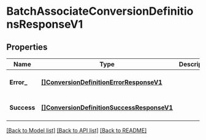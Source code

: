 # BatchAssociateConversionDefinitionsResponseV1

## Properties
Name | Type | Description | Notes
------------ | ------------- | ------------- | -------------
**Error_** | [**[]ConversionDefinitionErrorResponseV1**](ConversionDefinitionErrorResponseV1.md) |  | [optional] [default to null]
**Success** | [**[]ConversionDefinitionSuccessResponseV1**](ConversionDefinitionSuccessResponseV1.md) |  | [optional] [default to null]

[[Back to Model list]](../README.md#documentation-for-models) [[Back to API list]](../README.md#documentation-for-api-endpoints) [[Back to README]](../README.md)

